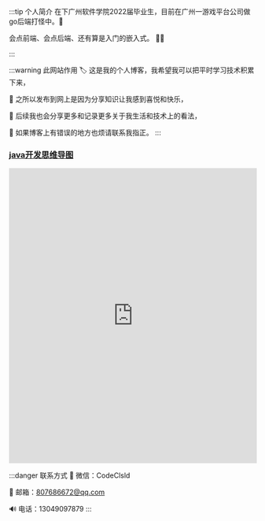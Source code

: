 :::tip 个人简介 
 在下广州软件学院2022届毕业生，目前在广州一游戏平台公司做go后端打怪中。:bug:

 会点前端、会点后端、还有算是入门的嵌入式。  🧑‍💻

:::

:::warning 此网站作用
🏷️ 这是我的个人博客，我希望我可以把平时学习技术积累下来，

🚩 之所以发布到网上是因为分享知识让我感到喜悦和快乐，

🌱 后续我也会分享更多和记录更多关于我生活和技术上的看法，

🤡 如果博客上有错误的地方也烦请联系我指正。
:::

### [java开发思维导图](https://www.processon.com/view/link/61c2e717e0b34d606977e654)
<iframe id="embed_dom" name="embed_dom" frameborder="0" style="display:block;width:100%; height:600px;" src="https://www.processon.com/embed/61c2e3b25653bb2eb0287326"></iframe>

:::danger 联系方式
💬 微信：CodeClsld

📄 邮箱：807686672@qq.com

🔊 电话：13049097879
:::
